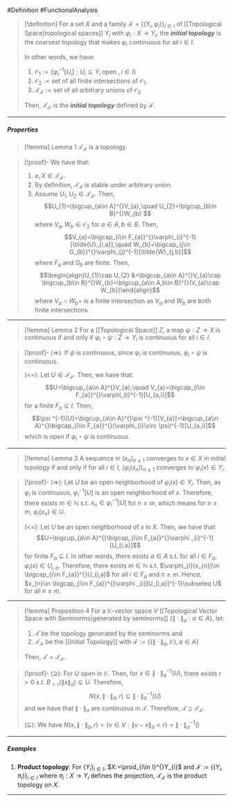#Definition #FunctionalAnalysis 

> [!definition]
> For a set $X$ and a family $\mathcal{F}=\{ (Y_{i},\varphi_{i}) \}_{i\in I}$ of [[Topological Space|topological spaces]] $Y_{i}$ with $\varphi_{i}:X\to Y_{i}$, the ***initial topology*** is the coarsest topology that makes $\varphi_{i}$ continuous for all $i\in I$.
> 
> In other words, we have: 
> 1. $\mathcal{O}_{1}:=\{ \varphi_{i}^{-1}[U_{i}]:U_{i}\subseteq Y_{i}\text{ open },i\in I \}$
> 2. $\mathcal{O}_{2}:=\text{set of all finite intersections of }\mathcal{O}_{1}$.
> 3. $\mathcal{T}_{\mathcal{F}}:=\text{set of all arbitrary unions of }\mathcal{O}_{2}$
> 
> Then, $\mathcal{T}_{\mathcal{F}}$ is the ***initial topology*** defined by $\mathcal{F}$.
---
##### Properties
> [!lemma] Lemma 1
> $\mathcal{T}_{\mathcal{F}}$ is a topology.

> [!proof]-
> We have that:
> 1. $\varnothing,X\in\mathcal{T}_{\mathcal{F}}$.
> 2. By definition, $\mathcal{T}_{\mathcal{F}}$ is stable under arbitrary union.
> 3. Assume $U_{1},U_{2}\in \mathcal{T}_{\mathcal{F}}$. Then, $$U_{1}=\bigcup_{a\in A}^{}V_{a},\quad U_{2}=\bigcup_{b\in B}^{}W_{b} $$where $V_{a},W_{b}\in \mathcal{O}_{2}$ for $a\in A,b\in B$. Then, $$V_{a}=\bigcap_{i\in F_{a}}^{}\varphi_{i}^{-1}[\tilde{U}_{i,a}],\quad W_{b}=\bigcap_{j\in G_{b}}^{}\varphi_{j}^{-1}[\tilde{W}_{j,b}]$$where $F_{a}$ and $G_{b}$ are finite. Then, $$\begin{align}U_{1}\cap U_{2} &=\bigcup_{a\in A}^{}V_{a}\cap \bigcup_{b\in B}^{}W_{b}=\bigcup_{a\in A,b\in B}^{}(V_{a}\cap W_{b})\end{align}$$where $V_{a}\cap W_{b}=$ is a finite intersection as $V_{a}$ and $W_{b}$ are both finite intersections.
---
> [!lemma] Lemma 2
> For a [[Topological Space]] $Z$, a map $\psi:Z\to X$ is continuous if and only if $\varphi_{i}\circ\psi:Z\to Y_{i}$ is continuous for all $i\in I$.

> [!proof]-
> (=>): If $\psi$ is continuous, since $\varphi_{i}$ is continuous, $\varphi_{i}\circ\psi$ is continuous.
> 
> (<=): Let $U\in\mathcal{T_{\mathcal{F}}}$. Then, we have that: $$U=\bigcup_{a\in A}^{}V_{a},\quad V_{a}=\bigcap_{i\in F_{a}}^{}\varphi_{i}^{-1}[U_{a,i}]$$for a finite $F_{a}\subseteq I$. Then, $$\psi ^{-1}[U]=\bigcup_{a\in A}^{}\psi ^{-1}[V_{a}]=\bigcup_{a\in A}^{}\bigcap_{i\in F_{a}}^{}(\varphi_{i}\circ \psi)^{-1}[U_{a,i}]$$which is open if $\varphi_{i}\circ\psi$ is continuous.
---
> [!lemma] Lemma 3
> A sequence in $(x_{n})_{n\geq 1}$ converges to $x\in X$ in initial topology if and only if for all $i\in I$, $(\varphi_{i}(x_{n}))_{n\geq 1}$ converges to $\varphi_{i}(x)\in Y_{i}$.

> [!proof]-
> (=>): Let $U$ be an open neighborhood of $\varphi_{i}(x)\in Y_{i}$. Then, as $\varphi_{i}$ is continuous, $\varphi ^{-1}_{i}[U]$ is an open neighborhood of $x$. Therefore, there exists $m\in \mathbb{N}$ s.t. $x_{n}\in \varphi ^{-1}_{i}[U]$ for $n\geq m$, which means for $n\geq m$, $\varphi_{i}(x_{n})\in U$.
> 
> (<=): Let $U$ be an open neighborhood of $x$ in $X$. Then, we have that: $$U=\bigcup_{a\in A}^{}\bigcap_{i\in F_{a}}^{}\varphi _{i}^{-1}[U_{i,a}]$$
> for finite $F_{a}\subseteq I$. In other words, there exists $a\in A$ s.t. for all $i\in F_{a}$, $\varphi_{i}(x)\in U_{i,a}$. Therefore, there exists $m\in \mathbb{N}$ s.t. $\varphi_{i}(x_{n})\in \bigcap_{i\in F_{a}}^{}U_{i,a}$ for all $i\in F_{a}$ and $n\geq m$. Hence, $x_{n}\in \bigcap_{i\in F_{a}}^{}\varphi _{i}[U_{i,a}]^{-1}\subseteq U$ for all $n\geq m$. 
---
> [!lemma] Proposition 4
> For a $\mathbb{K}$-vector space $V$ [[Topological Vector Space with Seminorms|generated by seminorms]] $\{ \|\cdot\|_{a} :a\in A\}$, let:
> 1. $\mathcal{T}$ be the topology generated by the seminorms and
> 2. $\mathcal{T}_{\mathcal{F}}$ be the [[Initial Topology]] with $\mathcal{F}:=\{ (\|\cdot\|_{a},\mathbb{K}),a\in A \}$
> 
> Then, $\mathcal{T}=\mathcal{T}_{\mathcal{F}}$.

> [!proof]-
> $(\supseteq)$: For $U$ open in $\mathbb{K}$. Then, for $x\in \|\cdot\|^{-1}_{a}(U)$, there exists $r>0$ s.t. $B_{<r}(\|x\|_{a})\subseteq U$. Therefore, $$N(x,\|\cdot \|_{a},r)\subseteq\|\cdot \|^{-1}_{a}(U)$$
> and we have that $\|\cdot\|_{a}$ are continuous in $\mathcal{T}$. Therefore, $\mathcal{T}\supseteq\mathcal{T}_{\mathcal{F}}$.
> 
> $(\subseteq):$ We have $N(x,\|\cdot\|_{a},r)=\{ v\in V:\|v-x\|_{a}<r \}=\|\cdot\|_{a}^{-1}()$
---
##### Examples
1. **Product topology**: For $\{ Y_{i} \}_{i\in I}$, $X:=\prod_{i\in I}^{}Y_{i}$ and $\mathcal{F}:=\{ (Y_{i},\pi_{i}) \}_{i\in I}$ where $\pi_{i}:X\to Y_{i}$ defines the projection, $\mathcal{T}_{\mathcal{F}}$ is the product topology on $X$.
---